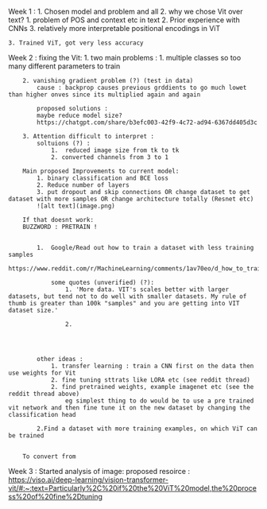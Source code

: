 Week 1 : 1. Chosen model and problem and all 2. why we chose Vit over text? 1. problem of POS and context etc in text 2. Prior experience with CNNs 3. relatively more interpretable positional encodings in ViT

    3. Trained ViT, got very less accuracy

Week 2 : fixing the Vit: 1. two main problems : 1. multiple classes so too many different parameters to train

        2. vanishing gradient problem (?) (test in data)
            cause : backprop causes previous grddients to go much lowet than higher onves since its multiplied again and again

            proposed solutions :
            maybe reduce model size?
            https://chatgpt.com/share/b3efc003-42f9-4c72-ad94-6367dd405d3c

        3. Attention difficult to interpret :
            soltuions (?) :
                1.  reduced image size from tk to tk
                2. converted channels from 3 to 1

        Main proposed Improvements to current model:
            1. binary classification and BCE loss
            2. Reduce number of layers
            3. put dropout and skip connections OR change dataset to get dataset with more samples OR change architecture totally (Resnet etc)
            ![alt text](image.png)

        If that doesnt work:
        BUZZWORD : PRETRAIN !


            1.  Google/Read out how to train a dataset with less training samples
                https://www.reddit.com/r/MachineLearning/comments/1av70eo/d_how_to_train_vit_vs_cnn/

                some quotes (unverified) (?):
                    1. 'More data. VIT's scales better with larger datasets, but tend not to do well with smaller datasets. My rule of thumb is greater than 100k "samples" and you are getting into VIT dataset size.'

                    2.




            other ideas :
                1. transfer learning : train a CNN first on the data then use weights for Vit
                2. fine tuning sttrats like LORA etc (see reddit thread)
                2. find pretrained weights, example imagenet etc (see the reddit thread above)
                    eg simplest thing to do would be to use a pre trained vit network and then fine tune it on the new dataset by changing the classification head

            2.Find a dataset with more training examples, on which ViT can be trained


        To convert from

Week 3 :
Started analysis of image:
proposed resoirce :
https://viso.ai/deep-learning/vision-transformer-vit/#:~:text=Particularly%2C%20if%20the%20ViT%20model,the%20process%20of%20fine%2Dtuning
